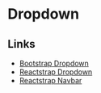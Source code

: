# Dropdown

## Links

- [Bootstrap Dropdown](https://getbootstrap.com/docs/4.3/components/dropdowns/)
- [Reactstrap Dropdown](https://reactstrap.github.io/components/dropdowns/)
- [Reactstrap Navbar](https://reactstrap.github.io/components/navbar/)
